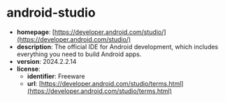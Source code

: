 # android-studio

- **homepage**: [https://developer.android.com/studio/](https://developer.android.com/studio/)
- **description**: The official IDE for Android development, which includes everything you need to build Android apps.
- **version**: 2024.2.2.14
- **license**:
  - **identifier**: Freeware
  - **url**: [https://developer.android.com/studio/terms.html](https://developer.android.com/studio/terms.html)

